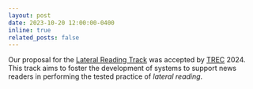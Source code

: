 ```yaml
---
layout: post
date: 2023-10-20 12:00:00-0400
inline: true
related_posts: false
---
```


Our proposal for the [Lateral Reading Track](https://trec-lateral-reading.github.io/) was accepted by [TREC](https://trec.nist.gov/) 2024.
This track aims to foster the development of systems to support news readers in performing the tested practice of *lateral reading*.
